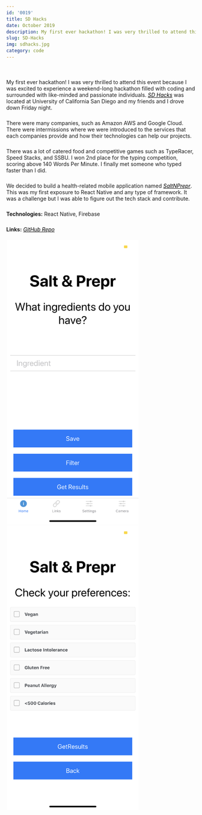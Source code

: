 ```yaml
---
id: '0019'
title: SD Hacks
date: October 2019
description: My first ever hackathon! I was very thrilled to attend this event because I was excited to experience a weekend-long hackathon filled with coding and surrounded with like-minded and passionate individuals. SD Hacks...
slug: SD-Hacks
img: sdhacks.jpg
category: code
---
```


<img src="" width="720" />

<p>
    My first ever hackathon! I was very thrilled to attend this event because I was excited to experience a weekend-long hackathon filled with coding and surrounded with like-minded and passionate individuals. <a href="http://www.sdhacks.io/" target="_blank" id="p2">SD Hacks</a> was located at University of California San Diego and my friends and I drove down Friday night.
</p>
<p>
    There were many companies, such as Amazon AWS and Google Cloud. There were intermissions where we were introduced to the services that each companies provide and how their technologies can help our projects. 
</p>
<p>
    There was a lot of catered food and competitive games such as TypeRacer, Speed Stacks, and SSBU. I won 2nd place for the typing competition, scoring above 140 Words Per Minute. I finally met someone who typed faster than I did.
</p>
<p>
    We decided to build a health-related mobile application named <a href="https://github.com/krissylegaspi/SaltNPrepr" target="_blank" id="p2">SaltNPrepr</a>. This was my first exposure to React Native and any type of framework. It was a challenge but I was able to figure out the tech stack and contribute.
</p>
<p>
    <p1>Technologies:</p1> React Native, Firebase
</p>
<p>
    <p1>Links:</p1>
        <a href="https://github.com/krissylegaspi/SaltNPrepr" target="_blank" id="p2">GitHub Repo</a>
</p>
<div class="screenshot">
    <img src="https://github.com/krissylegaspi/personal-website/blob/main/src/assets/Project/SaltNPrepr/page1.png?raw=true"  width="350" />
    <img src="https://github.com/krissylegaspi/personal-website/blob/main/src/assets/Project/SaltNPrepr/page2.png?raw=true" width="350" />
</div>

<style>

div {
   text-align: justify;
}

p {
    padding-top: 5px;
    padding-bottom: 5px;
}

p1 {
    font-weight: bold;
}

#p2 {
    font-style: italic;
    color: black;
}

#p2:hover {
    text-decoration: underline;
}

.screenshot img {
    padding-left: 2px;
    padding-right: 2px;
}

</style>